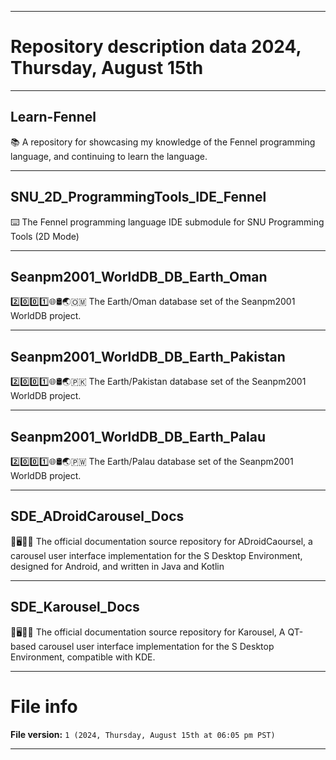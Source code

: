 
***

# Repository description data 2024, Thursday, August 15th

---

## Learn-Fennel

📚️ A repository for showcasing my knowledge of the Fennel programming language, and continuing to learn the language. 

---

## SNU_2D_ProgrammingTools_IDE_Fennel

⌨️ The Fennel programming language IDE submodule for SNU Programming Tools (2D Mode)

---

## Seanpm2001_WorldDB_DB_Earth_Oman

2️⃣️0️⃣️0️⃣️1️⃣️🌐️🛢️🌏️🇴🇲️ The Earth/Oman database set of the Seanpm2001 WorldDB project.

---

## Seanpm2001_WorldDB_DB_Earth_Pakistan

2️⃣️0️⃣️0️⃣️1️⃣️🌐️🛢️🌏️🇵🇰️ The Earth/Pakistan database set of the Seanpm2001 WorldDB project.

---

## Seanpm2001_WorldDB_DB_Earth_Palau

2️⃣️0️⃣️0️⃣️1️⃣️🌐️🛢️🌏️🇵🇼️ The Earth/Palau database set of the Seanpm2001 WorldDB project.

---

## SDE_ADroidCarousel_Docs

🎠️🖥️🎠️📖️ The official documentation source repository for ADroidCaoursel, a carousel user interface implementation for the S Desktop Environment, designed for Android, and written in Java and Kotlin 

---

## SDE_Karousel_Docs

🎠️🖥️🎠️📖️ The official documentation source repository for Karousel, A QT-based carousel user interface implementation for the S Desktop Environment, compatible with KDE. 

***

# File info

**File version:** `1 (2024, Thursday, August 15th at 06:05 pm PST)`

***

